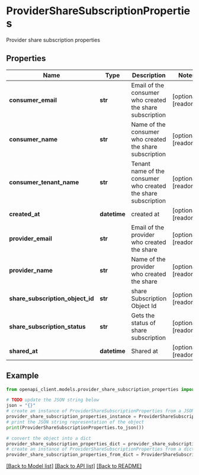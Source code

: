 # ProviderShareSubscriptionProperties

Provider share subscription properties

## Properties

Name | Type | Description | Notes
------------ | ------------- | ------------- | -------------
**consumer_email** | **str** | Email of the consumer who created the share subscription | [optional] [readonly] 
**consumer_name** | **str** | Name of the consumer who created the share subscription | [optional] [readonly] 
**consumer_tenant_name** | **str** | Tenant name of the consumer who created the share subscription | [optional] [readonly] 
**created_at** | **datetime** | created at | [optional] [readonly] 
**provider_email** | **str** | Email of the provider who created the share | [optional] [readonly] 
**provider_name** | **str** | Name of the provider who created the share | [optional] [readonly] 
**share_subscription_object_id** | **str** | share Subscription Object Id | [optional] [readonly] 
**share_subscription_status** | **str** | Gets the status of share subscription | [optional] [readonly] 
**shared_at** | **datetime** | Shared at | [optional] [readonly] 

## Example

```python
from openapi_client.models.provider_share_subscription_properties import ProviderShareSubscriptionProperties

# TODO update the JSON string below
json = "{}"
# create an instance of ProviderShareSubscriptionProperties from a JSON string
provider_share_subscription_properties_instance = ProviderShareSubscriptionProperties.from_json(json)
# print the JSON string representation of the object
print(ProviderShareSubscriptionProperties.to_json())

# convert the object into a dict
provider_share_subscription_properties_dict = provider_share_subscription_properties_instance.to_dict()
# create an instance of ProviderShareSubscriptionProperties from a dict
provider_share_subscription_properties_from_dict = ProviderShareSubscriptionProperties.from_dict(provider_share_subscription_properties_dict)
```
[[Back to Model list]](../README.md#documentation-for-models) [[Back to API list]](../README.md#documentation-for-api-endpoints) [[Back to README]](../README.md)



